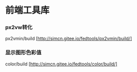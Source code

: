 # 前端工具库


### px2vw转化

px2vmin/build [http://simcn.gitee.io/fedtools/px2vmin/build/]

### 显示图形色彩值

color/build [http://simcn.gitee.io/fedtools/color/build/]